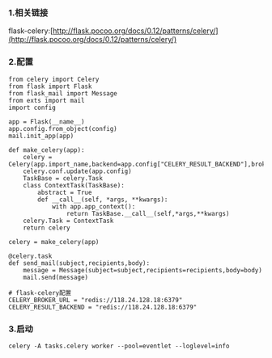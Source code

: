 ### 1.相关链接

flask-celery:[http://flask.pocoo.org/docs/0.12/patterns/celery/](http://flask.pocoo.org/docs/0.12/patterns/celery/)

### 2.配置

```
from celery import Celery
from flask import Flask
from flask_mail import Message
from exts import mail
import config

app = Flask(__name__)
app.config.from_object(config)
mail.init_app(app)

def make_celery(app):
    celery = Celery(app.import_name,backend=app.config["CELERY_RESULT_BACKEND"],broker=app.config["CELERY_BROKER_URL"])
    celery.conf.update(app.config)
    TaskBase = celery.Task
    class ContextTask(TaskBase):
        abstract = True
        def __call__(self, *args, **kwargs):
            with app.app_context():
                return TaskBase.__call__(self,*args,**kwargs)
    celery.Task = ContextTask
    return celery

celery = make_celery(app)

@celery.task
def send_mail(subject,recipients,body):
    message = Message(subject=subject,recipients=recipients,body=body)
    mail.send(message)
```

```
# flask-celery配置
CELERY_BROKER_URL = "redis://118.24.128.18:6379"
CELERY_RESULT_BACKEND = "redis://118.24.128.18:6379"
```

### 3.启动

```
celery -A tasks.celery worker --pool=eventlet --loglevel=info
```



